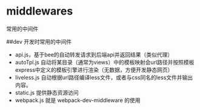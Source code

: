 # middlewares
常用的中间件


##dev
开发时常用的中间件
* api.js，基于bee的自动转发请求到后端api并返回结果（类似代理）
* autoTpl.js 自动将某目录（通常为views）中的模板映射会url路径并按照模板 express中定义的模板引擎进行渲染（无数据，方便开发静态网页）
* liveless.js 自动根据url路径编译less文件，或者与css同名的less文件并输出内容。
* static.js 提供静态资源访问
* webpack.js 就是 webpack-dev-middleware 的使用